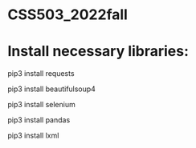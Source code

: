 # CSS503_2022fall

# Install necessary libraries:

pip3 install requests

pip3 install beautifulsoup4

pip3 install selenium

pip3 install pandas

pip3 install lxml
 
